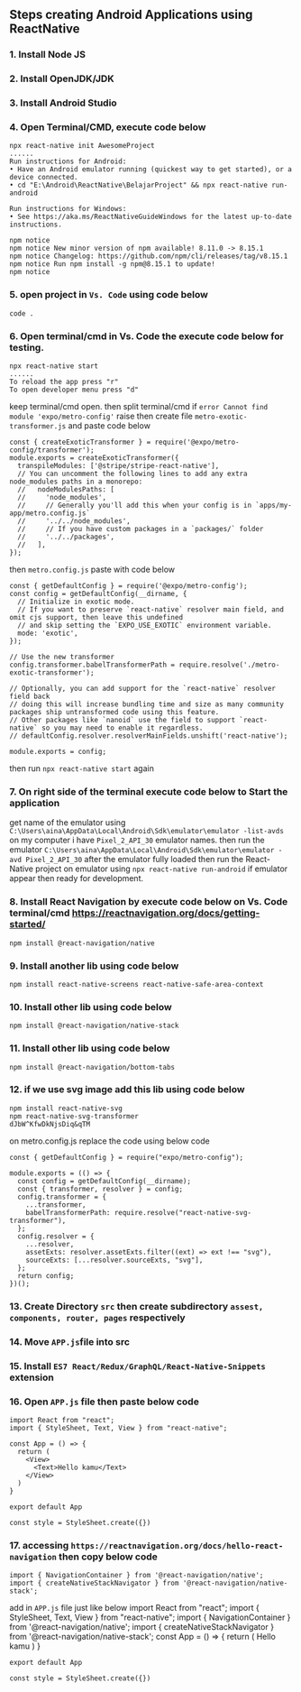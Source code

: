 ## Steps creating Android Applications using ReactNative
### 1. Install Node JS
### 2. Install OpenJDK/JDK
### 3. Install Android Studio
### 4. Open Terminal/CMD, execute code below
	npx react-native init AwesomeProject
	......
	Run instructions for Android:
	• Have an Android emulator running (quickest way to get started), or a device connected.
	• cd "E:\Android\ReactNative\BelajarProject" && npx react-native run-android

	Run instructions for Windows:
	• See https://aka.ms/ReactNativeGuideWindows for the latest up-to-date instructions.

	npm notice
	npm notice New minor version of npm available! 8.11.0 -> 8.15.1
	npm notice Changelog: https://github.com/npm/cli/releases/tag/v8.15.1
	npm notice Run npm install -g npm@8.15.1 to update!
	npm notice
### 5. open project in ```Vs. Code``` using code below
	code .
### 6. Open terminal/cmd in Vs. Code the execute code below for testing.
	npx react-native start
	......
	To reload the app press "r"
	To open developer menu press "d"

keep terminal/cmd open. then split terminal/cmd
if ```error Cannot find module 'expo/metro-config'``` raise then create file ```metro-exotic-transformer.js``` and paste code below

	const { createExoticTransformer } = require('@expo/metro-config/transformer');
	module.exports = createExoticTransformer({
	  transpileModules: ['@stripe/stripe-react-native'],
	  // You can uncomment the following lines to add any extra node_modules paths in a monorepo:
	  //   nodeModulesPaths: [
	  //     'node_modules',
	  //     // Generally you'll add this when your config is in `apps/my-app/metro.config.js`
	  //     '../../node_modules',
	  //     // If you have custom packages in a `packages/` folder
	  //     '../../packages',
	  //   ],
	});

then ```metro.config.js``` paste with code below

	const { getDefaultConfig } = require('@expo/metro-config');
	const config = getDefaultConfig(__dirname, {
	  // Initialize in exotic mode.
	  // If you want to preserve `react-native` resolver main field, and omit cjs support, then leave this undefined
	  // and skip setting the `EXPO_USE_EXOTIC` environment variable.
	  mode: 'exotic',
	});

	// Use the new transformer
	config.transformer.babelTransformerPath = require.resolve('./metro-exotic-transformer');

	// Optionally, you can add support for the `react-native` resolver field back
	// doing this will increase bundling time and size as many community packages ship untransformed code using this feature.
	// Other packages like `nanoid` use the field to support `react-native` so you may need to enable it regardless.
	// defaultConfig.resolver.resolverMainFields.unshift('react-native');

	module.exports = config;
then run ```npx react-native start``` again
### 7. On right side of the terminal execute code below to Start the application
get name of the emulator using ```C:\Users\aina\AppData\Local\Android\Sdk\emulator\emulator -list-avds``` on my computer i have ```Pixel_2_API_30``` emulator names. then run the emulator ```C:\Users\aina\AppData\Local\Android\Sdk\emulator\emulator -avd Pixel_2_API_30``` after the emulator fully loaded then run the React-Native project on emulator using ```npx react-native run-android``` if emulator appear then ready for development.
### 8. Install React Navigation by execute code below on Vs. Code terminal/cmd https://reactnavigation.org/docs/getting-started/
	npm install @react-navigation/native
### 9. Install another lib using code below
	npm install react-native-screens react-native-safe-area-context
### 10. Install other lib using code below
	npm install @react-navigation/native-stack
### 11. Install other lib using code below
	npm install @react-navigation/bottom-tabs
### 12. if we use svg image add this lib using code below
	npm install react-native-svg
	npm react-native-svg-transformer
	dJbW^KfwDkNjsDiq&qTM

on metro.config.js replace the code using below code

	const { getDefaultConfig } = require("expo/metro-config");

	module.exports = (() => {
	  const config = getDefaultConfig(__dirname);
	  const { transformer, resolver } = config;
	  config.transformer = {
		...transformer,
		babelTransformerPath: require.resolve("react-native-svg-transformer"),
	  };
	  config.resolver = {
		...resolver,
		assetExts: resolver.assetExts.filter((ext) => ext !== "svg"),
		sourceExts: [...resolver.sourceExts, "svg"],
	  };
	  return config;
	})();
### 13. Create Directory ```src``` then create subdirectory ```assest, components, router, pages``` respectively
### 14. Move ```APP.js```file into src
### 15. Install ```ES7 React/Redux/GraphQL/React-Native-Snippets``` extension
### 16. Open ```APP.js``` file then paste below code
	import React from "react";
	import { StyleSheet, Text, View } from "react-native";

	const App = () => {
	  return (
	    <View>
	      <Text>Hello kamu</Text>
	    </View>
	  )
	}

	export default App

	const style = StyleSheet.create({})
### 17. accessing ```https://reactnavigation.org/docs/hello-react-navigation``` then copy below code
	import { NavigationContainer } from '@react-navigation/native';
	import { createNativeStackNavigator } from '@react-navigation/native-stack';
add in ```APP.js``` file just like below
	import React from "react";
	import { StyleSheet, Text, View } from "react-native";
	import { NavigationContainer } from '@react-navigation/native';
	import { createNativeStackNavigator } from '@react-navigation/native-stack';
	const App = () => {
	  return (
	    <View>
	      <Text>Hello kamu</Text>
	    </View>
	  )
	}

	export default App

	const style = StyleSheet.create({})

